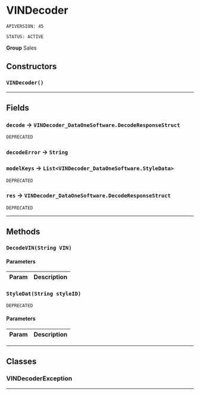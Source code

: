 # VINDecoder

`APIVERSION: 45`

`STATUS: ACTIVE`

**Group** Sales

## Constructors
### `VINDecoder()`
---
## Fields

### `decode` → `VINDecoder_DataOneSoftware.DecodeResponseStruct`

`DEPRECATED` 

### `decodeError` → `String`


### `modelKeys` → `List<VINDecoder_DataOneSoftware.StyleData>`

`DEPRECATED` 

### `res` → `VINDecoder_DataOneSoftware.DecodeResponseStruct`

`DEPRECATED` 

---
## Methods
### `DecodeVIN(String VIN)`
#### Parameters
|Param|Description|
|---|---|

### `StyleDat(String styleID)`

`DEPRECATED`
#### Parameters
|Param|Description|
|---|---|

---
## Classes
### VINDecoderException

---
